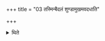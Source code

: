 +++
title = "03 तस्मिन्बैदलं शुण्डामुखमवदधाति"

+++

<details><summary>थिते</summary>

3. In it (Kārotara) (the Adhvaryu)places an opening made out of hollow Bamboo similar to the mouth of the trunk(of an elephant). 
</details>
